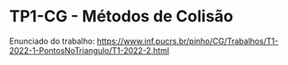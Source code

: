 # TP1-CG - Métodos de Colisão
Enunciado do trabalho: https://www.inf.pucrs.br/pinho/CG/Trabalhos/T1-2022-1-PontosNoTriangulo/T1-2022-2.html
